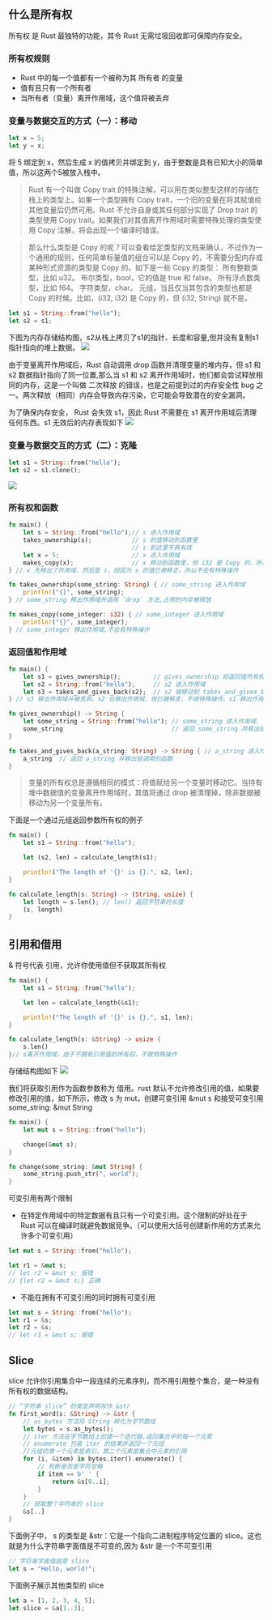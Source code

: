 ## 什么是所有权
所有权 是 Rust 最独特的功能，其令 Rust 无需垃圾回收即可保障内存安全。
### 所有权规则
- Rust 中的每一个值都有一个被称为其 所有者 的变量
- 值有且只有一个所有者
- 当所有者（变量）离开作用域，这个值将被丢弃

### 变量与数据交互的方式（一）：移动
```rust
let x = 5;
let y = x;
```
将 5 绑定到 x，然后生成 x 的值拷贝并绑定到 y，由于整数是具有已知大小的简单值，所以这两个5被放入栈中。

> Rust 有一个叫做 Copy trait 的特殊注解，可以用在类似整型这样的存储在栈上的类型上。如果一个类型拥有 Copy trait，一个旧的变量在将其赋值给其他变量后仍然可用。Rust 不允许自身或其任何部分实现了 Drop trait 的类型使用 Copy trait。如果我们对其值离开作用域时需要特殊处理的类型使用 Copy 注解，将会出现一个编译时错误。

> 那么什么类型是 Copy 的呢？可以查看给定类型的文档来确认，不过作为一个通用的规则，任何简单标量值的组合可以是 Copy 的，不需要分配内存或某种形式资源的类型是 Copy 的。如下是一些 Copy 的类型：
所有整数类型，比如 u32。
布尔类型，bool，它的值是 true 和 false。
所有浮点数类型，比如 f64。
字符类型，char。
元组，当且仅当其包含的类型也都是 Copy 的时候。比如，(i32, i32) 是 Copy 的，但 (i32, String) 就不是。

```rust
let s1 = String::from("hello");
let s2 = s1;
```
下图为内存存储结构图，s2从栈上拷贝了s1的指针、长度和容量,但并没有复制s1指针指向的堆上数据。
![](views/1.svg)

由于变量离开作用域后，Rust 自动调用 drop 函数并清理变量的堆内存，但 s1 和 s2 数据指针指向了同一位置,那么当 s1 和 s2 离开作用域时，他们都会尝试释放相同的内存，这是一个叫做 二次释放 的错误，也是之前提到过的内存安全性 bug 之一。两次释放（相同）内存会导致内存污染，它可能会导致潜在的安全漏洞。

为了确保内存安全， Rust 会失效 s1，因此 Rust 不需要在 s1 离开作用域后清理任何东西。s1 无效后的内存表现如下
![](views/2.svg)

### 变量与数据交互的方式（二）：克隆
```rust
let s1 = String::from("hello");
let s2 = s1.clone();
```
![](views/3.svg)

### 所有权和函数
```rust
fn main() {
    let s = String::from("hello");// s 进入作用域
    takes_ownership(s);           // s 的值移动到函数里
                                  // s 到这里不再有效
    let x = 5;                    // x 进入作用域
    makes_copy(x);                // x 移动到函数里，但 i32 是 Copy 的，所以在后面可继续使用 x
} // x 先移出了作用域，然后是 s，但因为 s 的值已被移走，所以不会有特殊操作

fn takes_ownership(some_string: String) { // some_string 进入作用域
    println!("{}", some_string);
} // some_string 移出作用域并调用 `drop` 方法,占用的内存被释放

fn makes_copy(some_integer: i32) { // some_integer 进入作用域
    println!("{}", some_integer);
} // some_integer 移出作用域,不会有特殊操作
```
### 返回值和作用域
```rust
fn main() {
    let s1 = gives_ownership();         // gives_ownership 将返回值所有权移给 s1
    let s2 = String::from("hello");     // s2 进入作用域
    let s3 = takes_and_gives_back(s2);  // s2 被移动到 takes_and_gives_back 中,将返回值所有权移给 s3，s2失效
} // s3 移出作用域并被丢弃。s2 也移出作用域，但已被移走，不做特殊操作。s1 移出作用域并被丢弃

fn gives_ownership() -> String {             
    let some_string = String::from("hello"); // some_string 进入作用域.
    some_string                              // 返回 some_string 并移出给调用的函数
}

fn takes_and_gives_back(a_string: String) -> String { // a_string 进入作用域
    a_string  // 返回 a_string 并移出给调用的函数
}
```
> 变量的所有权总是遵循相同的模式：将值赋给另一个变量时移动它。当持有堆中数据值的变量离开作用域时，其值将通过 drop 被清理掉，除非数据被移动为另一个变量所有。

下面是一个通过元组返回参数所有权的例子
```rust
fn main() {
    let s1 = String::from("hello");

    let (s2, len) = calculate_length(s1);

    println!("The length of '{}' is {}.", s2, len);
}

fn calculate_length(s: String) -> (String, usize) {
    let length = s.len(); // len() 返回字符串的长度
    (s, length)
}
```
## 引用和借用
& 符号代表 引用，允许你使用值但不获取其所有权
```rust
fn main() {
    let s1 = String::from("hello");

    let len = calculate_length(&s1);

    println!("The length of '{}' is {}.", s1, len);
}

fn calculate_length(s: &String) -> usize {
    s.len()
}// s离开作用域，由于不拥有引用值的所有权，不做特殊操作
```
存储结构图如下
![](views/4.svg)

我们将获取引用作为函数参数称为 借用。rust 默认不允许修改引用的值，如果要修改引用的值，如下所示，修改 s 为 mut，创建可变引用 &mut s 和接受可变引用 some_string: &mut String
```rust
fn main() {
    let mut s = String::from("hello");

    change(&mut s);
}

fn change(some_string: &mut String) {
    some_string.push_str(", world");
}
```

可变引用有两个限制
- 在特定作用域中的特定数据有且只有一个可变引用。这个限制的好处在于 Rust 可以在编译时就避免数据竞争。（可以使用大括号创建新作用的方式来允许多个可变引用）

```rust
let mut s = String::from("hello");

let r1 = &mut s;
// let r2 = &mut s; 报错
// {let r2 = &mut s;} 正确
```
- 不能在拥有不可变引用的同时拥有可变引用
```rust
let mut s = String::from("hello");
let r1 = &s; 
let r2 = &s; 
// let r3 = &mut s; 报错
```

## Slice
slice 允许你引用集合中一段连续的元素序列，而不用引用整个集合，是一种没有所有权的数据结构。
```rust
// “字符串 slice” 的类型声明写作 &str
fn first_word(s: &String) -> &str {
    // as_bytes 方法将 String 转化为字节数组
    let bytes = s.as_bytes();
    // iter 方法在字节数组上创建一个迭代器,返回集合中的每一个元素
    // enumerate 包装 iter 的结果并返回一个元组
    //元组的第一个元素是索引，第二个元素是集合中元素的引用
    for (i, &item) in bytes.iter().enumerate() {
        // 判断是否是字符空格
        if item == b' ' {
            return &s[0..i];
        }
    }
    // 获取整个字符串的 slice
    &s[..]
}
```
下面例子中， s 的类型是 &str：它是一个指向二进制程序特定位置的 slice。这也就是为什么字符串字面值是不可变的,因为 &str 是一个不可变引用
```rust
// 字符串字面值就是 slice
let s = "Hello, world!";
```
下面例子展示其他类型的 slice
```rust
let a = [1, 2, 3, 4, 5];
let slice = &a[1..3];
```

